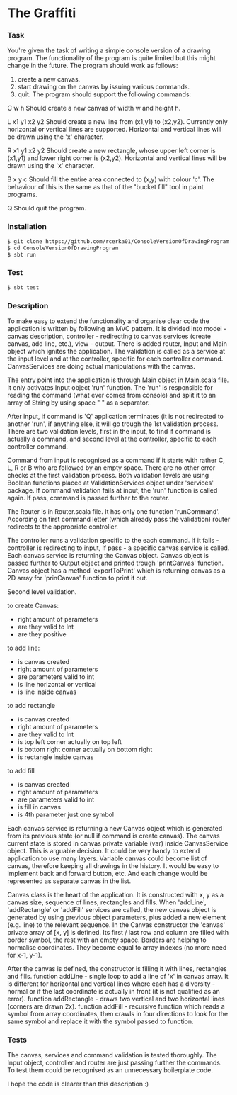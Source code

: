 The Graffiti
=

### Task
You're given the task of writing a simple console version of a drawing program. The functionality of the program is quite limited but this might change in the future. The program should work as follows:1. create a new canvas.2. start drawing on the canvas by issuing various commands. 
3. quit.The program should support the following commands:C w hShould create a new canvas of width w and height h.
L x1 y1 x2 y2Should create a new line from (x1,y1) to (x2,y2). Currently only horizontal or vertical lines are supported. Horizontal and vertical lines will be drawn using the 'x' character.
R x1 y1 x2 y2Should create a new rectangle, whose upper left corner is (x1,y1) and lower right corner is (x2,y2). Horizontal and vertical lines will be drawn using the 'x' character.
B x y cShould fill the entire area connected to (x,y) with colour 'c'. The behaviour of this is the same as that of the "bucket fill" tool in paint programs.
Q
Should quit the program.
 
### Installation

```sh
$ git clone https://github.com/rcerka01/ConsoleVersionOfDrawingProgram.git
$ cd ConsoleVersionOfDrawingProgram
$ sbt run
```
### Test
 ```sh
$ sbt test
```
### Description
To make easy to extend the functionality and organise clear code the application is written by following an MVC pattern. It is divided into model - canvas description, controller - redirecting to canvas services (create canvas, add line, etc.), view - output. There is added router, Input and Main object which ignites the application. The validation is called as a service at the input level and at the controller, specific for each controller command. CanvasServices are doing actual manipulations with the canvas.

The entry point into the  application is through Main object in Main.scala file. It only activates Input object 'run' function. The 'run' is responsible for reading the command (what ever comes from console) and split it to an array of String by using space " " as a separator.

After input, if command is 'Q' application terminates (it is not redirected to another 'run', if anything else, it will go trough the 1st validation process. There are two validation levels, first in the input, to find if command is actually a command, and second level at the controller, specific to each controller command.

Command from input is recognised as a command if it starts with rather C, L, R or B who are followed by an empty space. There are no other error checks at the first validation process. Both validation levels are using Boolean functions placed at ValidationServices object under 'services' package. If command validation fails at input, the 'run' function is called again. If pass, command is passed further to the router.

The Router is in Router.scala file. It has only one function 'runCommand'. According on first command letter (which already pass the validation) router redirects to the appropriate controller. 

The controller runs a validation specific to the each command. If it fails - controller is redirecting to input, if pass - a specific canvas service is called. Each canvas service is returning the Canvas object. Canvas object is passed further to Output object and printed trough 'printCanvas' function. Canvas object has a method 'exportToPrint' which is returning canvas as a 2D array for 'prinCanvas' function to print it out.

Second level validation.

to create Canvas:
  - right amount of parameters
  - are they valid to Int
  - are they positive
   
to add line:
  - is canvas created
  - right amount of parameters
  - are parameters valid to int
  - is line horizontal or vertical
  - is line inside canvas
   
to add rectangle
  - is canvas created
  - right amount of parameters
  - are they valid to Int
  - is top left corner actually on top left
  - is bottom right corner actually on bottom right
  - is rectangle inside canvas
   
to add fill
  - is canvas created
  - right amount of parameters
  - are parameters valid to int
  - is fill in canvas
  - is 4th parameter just one symbol

Each canvas service is returning a new Canvas object which is generated from its previous state (or null if command is create canvas). The canvas current state is stored in canvas private variable (var) inside CanvasService object. This is arguable decision. It could be very handy to extend application to use many layers. Variable canvas could become list of canvas, therefore keeping all drawings in the history. It would be easy to implement back and forward button, etc. And each change would be  represented as separate canvas in the list.

Canvas class is the heart of the application. It is constructed with x, y as a canvas size, sequence of lines, rectangles and fills. When 'addLine', 'addRectangle' or 'addFill' services are called, the new canvas object is generated by using previous object parameters, plus added a new element (e.g. line) to the relevant sequence. In the Canvas  constructor the 'canvas' private array of [x, y] is defined. Its first / last row and column are filled with border symbol, the rest with an empty space. Borders are helping to normalise coordinates. They become equal to array indexes (no more need for x-1, y-1). 
  
After the canvas is defined, the constructor is filling it with lines, rectangles and fills. 
function addLine - single loop to add a line of 'x' in canvas array. It is different for horizontal and vertical lines where each has a diversity - normal or if the last coordinate is actually in front (it is not qualified as an error).
function addRectangle - draws two vertical and two horizontal lines (corners are drawn 2x).
function addFill - recursive function which reads a symbol from array coordinates, then crawls in four directions to look for the same symbol and replace it with the symbol passed to function.


### Tests

The canvas, services and command validation is tested thoroughly. The Input object, controller and router are just passing further the commands. To test them could be recognised as an unnecessary boilerplate code.

I hope the code is clearer than this description :)